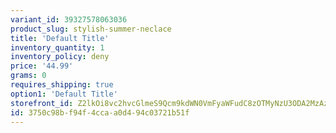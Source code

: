 ```yaml
---
variant_id: 39327578063036
product_slug: stylish-summer-neclace
title: 'Default Title'
inventory_quantity: 1
inventory_policy: deny
price: '44.99'
grams: 0
requires_shipping: true
option1: 'Default Title'
storefront_id: Z2lkOi8vc2hvcGlmeS9Qcm9kdWN0VmFyaWFudC8zOTMyNzU3ODA2MzAzNg==
id: 3750c98b-f94f-4cca-a0d4-94c03721b51f
---
```

